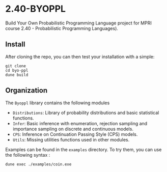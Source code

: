 # 2.40-BYOPPL

Build Your Own Probabilistic Programming Language project for MPRI course 2.40 - Probabilistic Programming Languages).

## Install

After cloning the repo, you can then test your installation with a simple:
```
git clone
cd byo-ppl
dune build
```

## Organization

The `Byoppl` library contains the following modules

- `Distributions`: Library of probability distributions and basic statistical functions.
- `Infer`: Basic inference with enumeration, rejection sampling and importance sampling on discrete and continuous models.
- `CPS`: Inference on Continuation Passing Style (CPS) models.
- `Utils`: Missing utilities functions used in other modules.

Examples can be found in the `examples` directory. To try them, you can use the following syntax :

```
dune exec ./examples/coin.exe
```
